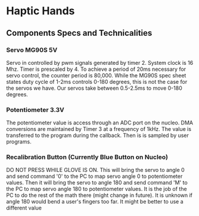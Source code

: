 # Haptic Hands

## Components Specs and Technicalities

### Servo MG90S 5V
Servo in controlled by pwm signals generated by timer 2. System clock is 16 Mhz.
Timer is prescaled by 4. To achieve a period of 20ms necessary for servo control, the counter period is 80,000. 
While the MG90S spec sheet states duty cycle of 1-2ms controls 0-180 degrees, this is not the case for the servos we have.
Our servos take between 0.5-2.5ms to move 0-180 degrees.


### Potentiometer 3.3V
The potentiometer value is access through an ADC port on the nucleo. DMA conversions are maintained by Timer 3 at a frequency of 1kHz.
The value is transferred to the program during the callback. Then is is sampled by user programs.

### Recalibration Button (Currently Blue Button on Nucleo)
DO NOT PRESS WHILE GLOVE IS ON.
This will bring the servo to angle 0 and send command '0' to the PC to map servo angle 0 to potentiometer values.
Then it will bring the servo to angle 180 and send command 'M' to the PC to map servo angle 180 to potentiometer values.
It is the job of the PC to do the rest of the math there (might change in future).
It is unknown if angle 180 would bend a user's fingers too far. It might be better to use a different value
